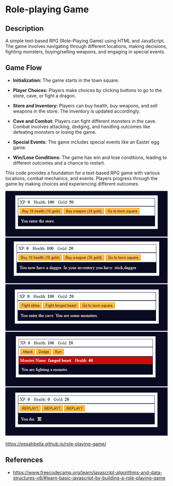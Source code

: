 # Role-playing Game

## Description

A simple text-based RPG (Role-Playing Game) using HTML and JavaScript. The game involves navigating through different locations, making decisions, fighting monsters, buying/selling weapons, and engaging in special events.

## Game Flow

* **Initialization:** The game starts in the town square.

* **Player Choices:** Players make choices by clicking buttons to go to the store, cave, or fight a dragon.

* **Store and Inventory:** Players can buy health, buy weapons, and sell weapons in the store. The inventory is updated accordingly.

* **Cave and Combat:** Players can fight different monsters in the cave. Combat involves attacking, dodging, and handling outcomes like defeating monsters or losing the game.

* **Special Events:** The game includes special events like an Easter egg game.

* **Win/Lose Conditions:** The game has win and lose conditions, leading to different outcomes and a chance to restart.

This code provides a foundation for a text-based RPG game with various locations, combat mechanics, and events. Players progress through the game by making choices and experiencing different outcomes.










![game screenshot](assets/images/ss1.PNG)
![game screenshot](assets/images/ss2.PNG)
![game screenshot](assets/images/ss3.PNG)
![game screenshot](assets/images/ss4.PNG)
![game screenshot](assets/images/ss5.PNG)



https://eesahbella.github.io/role-playing-game/

## References

* https://www.freecodecamp.org/learn/javascript-algorithms-and-data-structures-v8/#learn-basic-javascript-by-building-a-role-playing-game

